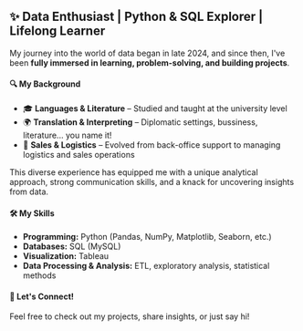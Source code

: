 ## ✨ Data Enthusiast | Python & SQL Explorer | Lifelong Learner

My journey into the world of data began in late 2024, and since then, I've been **fully immersed in learning, problem-solving, and building projects**.

#### 🔍 My Background
- 🎓 **Languages & Literature** – Studied and taught at the university level
- 🌍 **Translation & Interpreting** – Diplomatic settings, bussiness, literature... you name it!
- 🏢 **Sales & Logistics** – Evolved from back-office support to managing logistics and sales operations

This diverse experience has equipped me with a unique analytical approach, strong communication skills, and a knack for uncovering insights from data.

#### 🛠️ My Skills
- **Programming:** Python (Pandas, NumPy, Matplotlib, Seaborn, etc.)
- **Databases:** SQL (MySQL)
- **Visualization:** Tableau
- **Data Processing & Analysis:** ETL, exploratory analysis, statistical methods

#### 🚀 Let's Connect!
Feel free to check out my projects, share insights, or just say hi!
